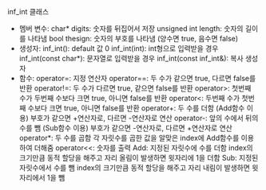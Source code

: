 inf_int 클래스
- 멤버 변수: char* digits: 숫자를 뒤집어서 저장 
	   unsigned int length: 숫자의 길이를 나타냄
	   bool thesign: 숫자의 부호를 나타냄 (양수면 true, 음수면 false)
- 생성자: inf_int(): default 값 0
             inf_int(int): int형으로 입력받을 경우
             inf_int(const char*): 문자열로 입력받을 경우
             inf_int(const inf_int&): 복사 생성자
- 함수: operator=: 지정 연산자
          operator==: 두 수가 같으면 true, 다르면 false를 반환
          operator!=: 두 수가 다르면 true, 같으면 false를 반환
          operator>: 첫번째 수가 두번째 수보다 크면 true, 아니면 false를 반환
          operator<: 두번째 수가 첫번째 수보다 크면 true, 아니면 false를 반환
          operator+: 두 수를 더함 (Add함수 이용)
                         부호가 같으면 +연산자로, 다르면 -연산자로 연산
          operator-: 앞의 수에서 뒤의 수를 뺌 (Sub함수 이용) 
                        부호가 같으면 -연산자로, 다르면 +연산자로 연산
          operator*: 두 수를 곱함
                        각 자릿수를 곱한 값을 알맞은 index에 Add함수를 이용하여 더해줌 
          operator<<: 숫자를 출력
          Add: 지정된 자릿수에 수를 더함
                 index의 크기만큼 동적 할당을 해주고 자리 올림이 발생하면 윗자리에 1을 더함
          Sub: 지정된 자릿수에서 수를 뺌
                 index의 크기만큼 동적 할당을 해주고 자리 내림이 발생하면 윗자리에서 1을 뺌
